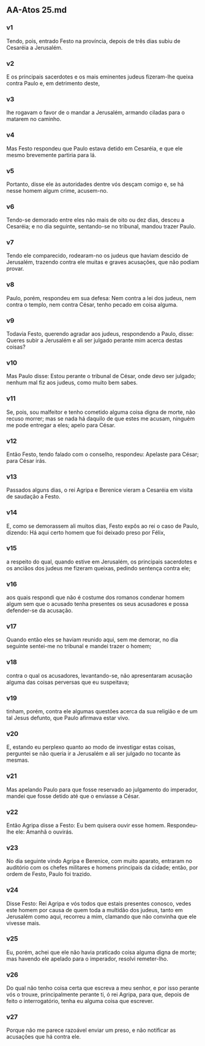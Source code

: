 ## AA-Atos 25.md
### v1
 Tendo, pois, entrado Festo na província, depois de três dias subiu de Cesaréia a Jerusalém.
### v2
 E os principais sacerdotes e os mais eminentes judeus fizeram-lhe queixa contra Paulo e, em detrimento deste,
### v3
 lhe rogavam o favor de o mandar a Jerusalém, armando ciladas para o matarem no caminho.
### v4
 Mas Festo respondeu que Paulo estava detido em Cesaréia, e que ele mesmo brevemente partiria para lá.
### v5
 Portanto, disse ele às autoridades dentre vós desçam comigo e, se há nesse homem algum crime, acusem-no.
### v6
 Tendo-se demorado entre eles não mais de oito ou dez dias, desceu a Cesaréia; e no dia seguinte, sentando-se no tribunal, mandou trazer Paulo.
### v7
 Tendo ele comparecido, rodearam-no os judeus que haviam descido de Jerusalém, trazendo contra ele muitas e graves acusações, que não podiam provar.
### v8
 Paulo, porém, respondeu em sua defesa: Nem contra a lei dos judeus, nem contra o templo, nem contra César, tenho pecado em coisa alguma.
### v9
 Todavia Festo, querendo agradar aos judeus, respondendo a Paulo, disse: Queres subir a Jerusalém e ali ser julgado perante mim acerca destas coisas?
### v10
 Mas Paulo disse: Estou perante o tribunal de César, onde devo ser julgado; nenhum mal fiz aos judeus, como muito bem sabes.
### v11
 Se, pois, sou malfeitor e tenho cometido alguma coisa digna de morte, não recuso morrer; mas se nada há daquilo de que estes me acusam, ninguém me pode entregar a eles; apelo para César.
### v12
 Então Festo, tendo falado com o conselho, respondeu: Apelaste para César; para César irás.
### v13
 Passados alguns dias, o rei Agripa e Berenice vieram a Cesaréia em visita de saudação a Festo.
### v14
 E, como se demorassem ali muitos dias, Festo expôs ao rei o caso de Paulo, dizendo: Há aqui certo homem que foi deixado preso por Félix,
### v15
 a respeito do qual, quando estive em Jerusalém, os principais sacerdotes e os anciãos dos judeus me fizeram queixas, pedindo sentença contra ele;
### v16
 aos quais respondi que não é costume dos romanos condenar homem algum sem que o acusado tenha presentes os seus acusadores e possa defender-se da acusação.
### v17
 Quando então eles se haviam reunido aqui, sem me demorar, no dia seguinte sentei-me no tribunal e mandei trazer o homem;
### v18
 contra o qual os acusadores, levantando-se, não apresentaram acusação alguma das coisas perversas que eu suspeitava;
### v19
 tinham, porém, contra ele algumas questões acerca da sua religião e de um tal Jesus defunto, que Paulo afirmava estar vivo.
### v20
 E, estando eu perplexo quanto ao modo de investigar estas coisas, perguntei se não queria ir a Jerusalém e ali ser julgado no tocante às mesmas.
### v21
 Mas apelando Paulo para que fosse reservado ao julgamento do imperador, mandei que fosse detido até que o enviasse a César.
### v22
 Então Agripa disse a Festo: Eu bem quisera ouvir esse homem. Respondeu-lhe ele: Amanhã o ouvirás.
### v23
 No dia seguinte vindo Agripa e Berenice, com muito aparato, entraram no auditório com os chefes militares e homens principais da cidade; então, por ordem de Festo, Paulo foi trazido.
### v24
 Disse Festo: Rei Agripa e vós todos que estais presentes conosco, vedes este homem por causa de quem toda a multidão dos judeus, tanto em Jerusalém como aqui, recorreu a mim, clamando que não convinha que ele vivesse mais.
### v25
 Eu, porém, achei que ele não havia praticado coisa alguma digna de morte; mas havendo ele apelado para o imperador, resolvi remeter-lho.
### v26
 Do qual não tenho coisa certa que escreva a meu senhor, e por isso perante vós o trouxe, principalmente perante ti, ó rei Agripa, para que, depois de feito o interrogatório, tenha eu alguma coisa que escrever.
### v27
 Porque não me parece razoável enviar um preso, e não notificar as acusações que há contra ele.
